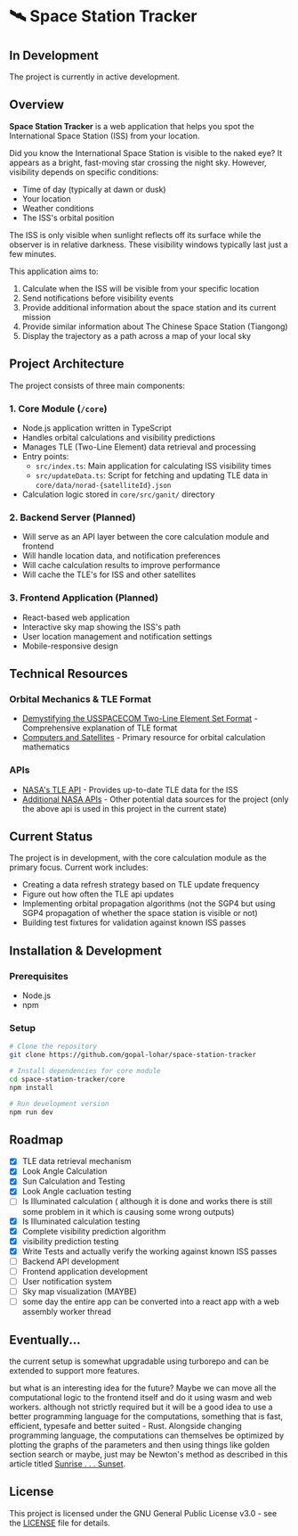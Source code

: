 # 🛰️ Space Station Tracker

## In Development
The project is currently in active development.

## Overview

**Space Station Tracker** is a web application that helps you spot the International Space Station (ISS) from your location.

Did you know the International Space Station is visible to the naked eye? It appears as a bright, fast-moving star crossing the night sky. However, visibility depends on specific conditions:

- Time of day (typically at dawn or dusk)
- Your location
- Weather conditions
- The ISS's orbital position

The ISS is only visible when sunlight reflects off its surface while the observer is in relative darkness. These visibility windows typically last just a few minutes.

This application aims to:
1. Calculate when the ISS will be visible from your specific location
2. Send notifications before visibility events
3. Provide additional information about the space station and its current mission
4. Provide similar information about The Chinese Space Station (Tiangong)
5. Display the trajectory as a path across a map of your local sky

## Project Architecture

The project consists of three main components:

### 1. Core Module (`/core`)
- Node.js application written in TypeScript
- Handles orbital calculations and visibility predictions
- Manages TLE (Two-Line Element) data retrieval and processing
- Entry points:
  - `src/index.ts`: Main application for calculating ISS visibility times
  - `src/updateData.ts`: Script for fetching and updating TLE data in `core/data/norad-{satelliteId}.json`
- Calculation logic stored in `core/src/ganit/` directory

### 2. Backend Server (Planned)
- Will serve as an API layer between the core calculation module and frontend
- Will handle location data, and notification preferences
- Will cache calculation results to improve performance
- Will cache the TLE's for ISS and other satellites

### 3. Frontend Application (Planned)
- React-based web application
- Interactive sky map showing the ISS's path
- User location management and notification settings
- Mobile-responsive design

## Technical Resources

### Orbital Mechanics & TLE Format
- [Demystifying the USSPACECOM Two-Line Element Set Format](https://keeptrack.space/deep-dive/two-line-element-set/) - Comprehensive explanation of TLE format
- [Computers and Satellites](https://celestrak.org/columns/) - Primary resource for orbital calculation mathematics

### APIs
- [NASA's TLE API](http://tle.ivanstanojevic.me/api/tle) - Provides up-to-date TLE data for the ISS
- [Additional NASA APIs](https://api.nasa.gov/) - Other potential data sources for the project (only the above api is used in this project in the current state)

## Current Status

The project is in development, with the core calculation module as the primary focus. Current work includes:
- Creating a data refresh strategy based on TLE update frequency
- Figure out how often the TLE api updates
- Implementing orbital propagation algorithms (not the SGP4 but using SGP4 propagation of whether the space station is visible or not)
- Building test fixtures for validation against known ISS passes

## Installation & Development

### Prerequisites
- Node.js
- npm

### Setup
```bash
# Clone the repository
git clone https://github.com/gopal-lohar/space-station-tracker

# Install dependencies for core module
cd space-station-tracker/core
npm install

# Run development version
npm run dev
```

## Roadmap

- [x] TLE data retrieval mechanism
- [x] Look Angle Calculation
- [x] Sun Calculation and Testing
- [x] Look Angle cacluation testing
- [ ] Is Illuminated calculation ( although it is done and works there is still some problem in it which is causing some wrong outputs)
- [x] Is Illuminated calculation testing
- [x] Complete visibility prediction algorithm
- [x] visibility prediction testing
- [x] Write Tests and actually verify the working against known ISS passes
- [ ] Backend API development
- [ ] Frontend application development
- [ ] User notification system
- [ ] Sky map visualization (MAYBE)
- [ ] some day the entire app can be converted into a react app with a web assembly worker thread

## Eventually...

the current setup is somewhat upgradable using turborepo and can be extended to support more features.

but what is an interesting idea for the future? Maybe we can move all the computational logic to the frontend itself and do it using wasm and web workers. although not strictly required but it will be a good idea to use a better programming language for the computations, something that is fast, efficient, typesafe and better suited - Rust. Alongside changing programming language, the computations can themselves be optimized by plotting the graphs of the parameters and then using things like golden section search or maybe, just may be Newton's method as described in this article titled [Sunrise . . . Sunset](https://celestrak.org/columns/v03n04/).

## License

This project is licensed under the GNU General Public License v3.0 - see the [LICENSE](LICENSE) file for details.